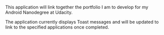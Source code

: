 This application will link together the portfolio I am to develop for my Android Nanodegree at Udacity.

The application currently displays Toast messages and will be updated to link to the specified applications once completed.
